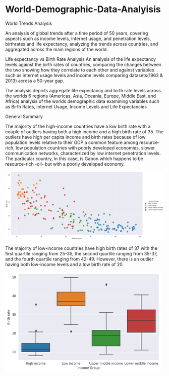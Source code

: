 # World-Demographic-Data-Analyisis

World Trends Analysis

An analysis of global trends after a time period of 50 years, covering aspects such as income levels, internet usage, and penetration levels, birthrates and life expectancy, analyzing the trends across countries, and aggregated across the main regions of the world.

Life expectancy vs Birth Rate Analysis An analysis of the life expectancy levels against the birth rates of countries, comparing the changes between the two showing how they correlate to each other and against variables such as internet usage levels and income levels comparing datasets(1963 & 2013) across a 50-year gap.

The analysis depicts aggregate life expectancy and birth rate levels across the worlds 6 regions (Americas, Asia, Oceania, Europe, Middle East, and Africa) analysis of the worlds demographic data examining variables such as Birth Rates, Internet Usage, Income Levels and Life Expectancies

General Summary

The majority of the high-income countries have a low birth rate with a couple of outliers having both a high income and a high birth rate of 35. The outliers have high per capita income and birth rates because of low population levels relative to their GDP a common feature among resource-rich, low population countries with poorly developed economies, slower communication networks, characterized by low internet penetration levels. The particular country, in this case, is Gabon which happens to be resource-rich -oil- but with a poorly developed economy.

<img src="download 5.png" alt="Birth Rate elative to Income Levels"/>

The majority of low-income countries have high birth rates of 37 with the first quartile ranging from 25-35, the second quartile ranging from 35-37, and the fourth quartile ranging from 42-49. However, there is an outlier having both low-income levels and a low birth rate of 20.

<img src="download 6.png" alt="Birth Rate elative to Income Levels"/>

